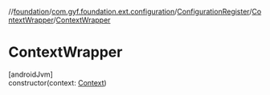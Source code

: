//[foundation](../../../../index.md)/[com.gyf.foundation.ext.configuration](../../index.md)/[ConfigurationRegister](../index.md)/[ContextWrapper](index.md)/[ContextWrapper](-context-wrapper.md)

# ContextWrapper

[androidJvm]\
constructor(context: [Context](https://developer.android.com/reference/kotlin/android/content/Context.html))
